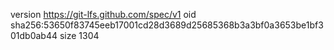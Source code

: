 version https://git-lfs.github.com/spec/v1
oid sha256:53650f83745eeb17001cd28d3689d25685368b3a3bf0a3653be1bf301db0ab44
size 1304

